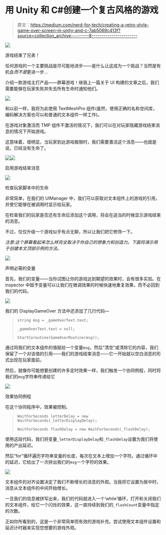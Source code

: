 # 用 Unity 和 C#创建一个复古风格的游戏

> 原文：<https://medium.com/nerd-for-tech/creating-a-retro-style-game-over-screen-in-unity-and-c-7ab5069c413f?source=collection_archive---------8----------------------->

![](img/1fb7f79e5ce6fa38daa95bd78b087f6d.png)

游戏结束了兄弟！

任何游戏的一个主要挑战是尽可能地进步——是什么让这成为一个挑战？当然是有机会*而不是*更进一步…

介绍一款游戏主打产品——屏幕游戏！继我上一篇关于 UI 构建的文章之后，我们需要能够在玩家失败并失去所有生命时通知他们。

![](img/e1cc66da322115967d732b0bf455e51c.png)

和以前一样，我将为此使用 TextMeshPro 组件(虽然，使用正确的名称空间库，编码解决方案也可以和普通的文本组件一样工作)。

在游戏对象激活而 TMP 组件不激活的情况下，我们可以在对玩家隐藏游戏结束消息的情况下开始游戏。

这意味着，很明显，当玩家到达游戏极限时，我们需要激活这个消息——也就是说，已经没有生命了。

![](img/f9c7130e7904dbb09a8c79f97b54e46f.png)![](img/1c9fe382a38d37be9bc4c4e153883354.png)

启用游戏结束消息

![](img/600ecbf09ade519c73116c6aac021476.png)

检查玩家脚本中的生命

非常简单，在我们的 UIManager 中，我们可以获取对文本组件上的游戏的引用，并使它能够在被调用时显示给玩家。

在检查我们的玩家是否还有生命后添加这个调用，将会在适当的时候显示游戏结束的消息。

不过，仅仅升级一个游戏似乎有点无聊，所以让我们把它修饰一下。

*注意:这个屏幕看起来怎么样完全取决于你自己的想象力和创造力。下面将演示用于创建本文顶部示例的方法。*

![](img/e14fff1667e76446cde02715c044b3f5.png)

声明必需的变量

首先，我们的变量——当你试图让你的游戏达到期望的效果时，会有很多实验。在 inspector 中赋予变量可以让我们在微调效果的时候快速地重复效果，而不必回到我们的代码。

![](img/17b89e2dcd6a8ca1f13f2b61dd60bd73.png)

我们的 DisplayGameOver 方法中还添加了几行代码—

> `string msg = _gameOverText.text;`
> 
> `_gameOverText.text = null;`
> 
> `StartCoroutine(GameOverRoutine(msg));`

通过将我们的文本组件的值赋给一个变量`msg`，然后“清空”或清除它的内容，我们保留了一个对该值的引用——我们的游戏结束消息——它一开始就以空白消息的形式出现在玩家面前。

然后，就像你可能想要创建的许多定时效果一样，我们触发一个协同例程，同时将我们的`msg`字符串传递给它

![](img/272676f0b6d19a356953918c686d8d6e.png)

效果协同例程

在这个协同程序中，效果被控制。

> `WaitForSeconds letterDelay = new WaitForSeconds(_letterDisplayDelay);`
> 
> `WaitForSeconds flashDelay = new WaitForSeconds(_flashDelay);`

使用这段代码，我们将变量`_letterDisplayDelay`和`_flashDelay`设置为我们将使用的产出延迟。

然后“for”循环遍历字符串变量的长度，每次在文本上增加一个字符。通过循环中的延迟，它给出了一次拼出我们的`msg`一个字符的效果。

![](img/625b65b2a6f25846e32333382b26563a.png)

文本组件的对齐设置决定了我们不断增长的消息的外观。当我将它设置为居中时，消息从文本组件的中间开始增长。

一旦我们的信息被拼写出来，我们的代码就进入一个‘while’循环，打开和关闭我们的文本组件，给它一个闪烁的效果，这一直持续到我们的`_flashCount`变量中指定的次数。

正如你所看到的，这是一个非常简单而有效的游戏补充。尝试使用文本组件设置和延迟计时器来实现您想要的游戏外观。
